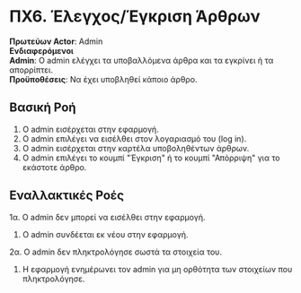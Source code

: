 # ΠΧ6. Έλεγχος/Έγκριση Άρθρων

**Πρωτεύων Actor**: Admin  
**Ενδιαφερόμενοι**  
**Admin**: Ο admin ελέγχει τα υποβαλλόμενα άρθρα και τα εγκρίνει ή τα απορρίπτει.  
**Προϋποθέσεις**: Να έχει υποβληθεί κάποιο άρθρο.  

## Βασική Ροή

1.	Ο admin εισέρχεται στην εφαρμογή.
2.	Ο admin επιλέγει να εισέλθει στον λογαριασμό του (log in).
3.	Ο admin εισέρχεται στην καρτέλα υποβοληθέντων άρθρων.
4.	Ο admin επιλέγει το κουμπί "Έγκριση" ή το κουμπί "Απόρριψη" για το εκάστοτε άρθρο.

## Εναλλακτικές Ροές

1α. Ο admin δεν μπορεί να εισέλθει στην εφαρμογή.  
  1.	Ο admin συνδέεται εκ νέου στην εφαρμογή.

2α.	Ο admin δεν πληκτρολόγησε σωστά τα στοιχεία του.  
  1.	Η εφαρμογή ενημέρωνει τον admin για μη ορθότητα των στοιχείων που πληκτρολόγησε.  

